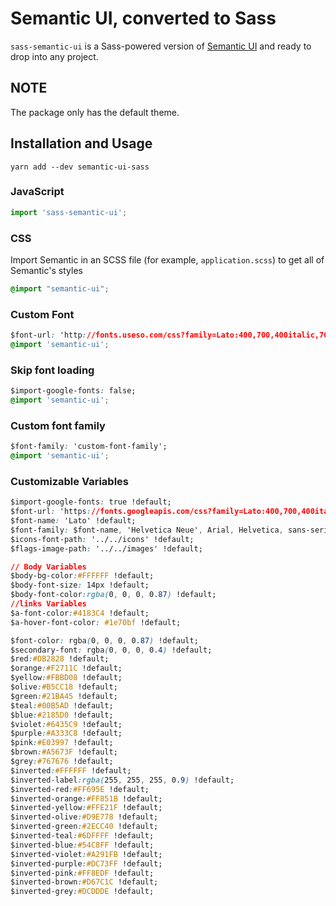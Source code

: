 # Semantic UI, converted to Sass

`sass-semantic-ui` is a Sass-powered version of [Semantic UI](http://www.semantic-ui.com) and ready to drop into any project.

## NOTE

The package only has the default theme.

## Installation and Usage

```shell
yarn add --dev semantic-ui-sass
```

### JavaScript

```javascript
import 'sass-semantic-ui';
```

### CSS

Import Semantic in an SCSS file (for example, `application.scss`) to get all of Semantic's styles

```css
@import "semantic-ui";
```

### Custom Font

```css
$font-url: 'http://fonts.useso.com/css?family=Lato:400,700,400italic,700italic&subset=latin';
@import 'semantic-ui';
```

### Skip font loading

```css
$import-google-fonts: false;
@import 'semantic-ui';
```

### Custom font family

```css
$font-family: 'custom-font-family';
@import 'semantic-ui';
```

### Customizable Variables

```css
$import-google-fonts: true !default;
$font-url: 'https://fonts.googleapis.com/css?family=Lato:400,700,400italic,700italic&subset=latin,latin-ext' !default;
$font-name: 'Lato' !default;
$font-family: $font-name, 'Helvetica Neue', Arial, Helvetica, sans-serif !default;
$icons-font-path: '../../icons' !default;
$flags-image-path: '../../images' !default;

// Body Variables
$body-bg-color:#FFFFFF !default;
$body-font-size: 14px !default;
$body-font-color:rgba(0, 0, 0, 0.87) !default;
//links Variables
$a-font-color:#4183C4 !default;
$a-hover-font-color: #1e70bf !default;

$font-color: rgba(0, 0, 0, 0.87) !default;
$secondary-font: rgba(0, 0, 0, 0.4) !default;
$red:#DB2828 !default;
$orange:#F2711C !default;
$yellow:#FBBD08 !default;
$olive:#B5CC18 !default;
$green:#21BA45 !default;
$teal:#00B5AD !default;
$blue:#2185D0 !default;
$violet:#6435C9 !default;
$purple:#A333C8 !default;
$pink:#E03997 !default;
$brown:#A5673F !default;
$grey:#767676 !default;
$inverted:#FFFFFF !default;
$inverted-label:rgba(255, 255, 255, 0.9) !default;
$inverted-red:#FF695E !default;
$inverted-orange:#FF851B !default;
$inverted-yellow:#FFE21F !default;
$inverted-olive:#D9E778 !default;
$inverted-green:#2ECC40 !default;
$inverted-teal:#6DFFFF !default;
$inverted-blue:#54C8FF !default;
$inverted-violet:#A291FB !default;
$inverted-purple:#DC73FF !default;
$inverted-pink:#FF8EDF !default;
$inverted-brown:#D67C1C !default;
$inverted-grey:#DCDDDE !default;

```
